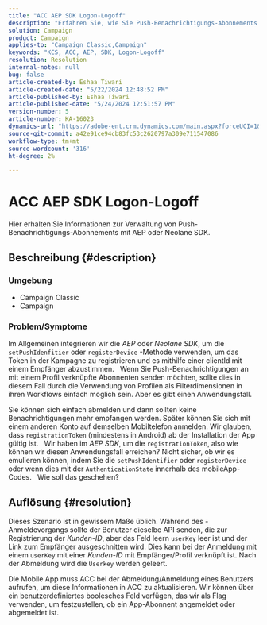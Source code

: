 ```yaml
---
title: "ACC AEP SDK Logon-Logoff"
description: "Erfahren Sie, wie Sie Push-Benachrichtigungs-Abonnements effizient mit AEP oder Neolane SDK verwalten."
solution: Campaign
product: Campaign
applies-to: "Campaign Classic,Campaign"
keywords: "KCS, ACC, AEP, SDK, Logon-Logoff"
resolution: Resolution
internal-notes: null
bug: false
article-created-by: Eshaa Tiwari
article-created-date: "5/22/2024 12:48:52 PM"
article-published-by: Eshaa Tiwari
article-published-date: "5/24/2024 12:51:57 PM"
version-number: 5
article-number: KA-16023
dynamics-url: "https://adobe-ent.crm.dynamics.com/main.aspx?forceUCI=1&pagetype=entityrecord&etn=knowledgearticle&id=33644fa3-3918-ef11-9f8a-6045bd006793"
source-git-commit: a42e91ce94cb83fc53c2620797a309e711547086
workflow-type: tm+mt
source-wordcount: '316'
ht-degree: 2%

---
```


# ACC AEP SDK Logon-Logoff


Hier erhalten Sie Informationen zur Verwaltung von Push-Benachrichtigungs-Abonnements mit AEP oder Neolane SDK.

## Beschreibung {#description}


### <b>Umgebung</b>

- Campaign Classic
- Campaign


### <b>Problem/Symptome</b>

Im Allgemeinen integrieren wir die *AEP* oder *Neolane SDK*, um die `setPushIdenfitier` oder `registerDevice` -Methode verwenden, um das Token in der Kampagne zu registrieren und es mithilfe einer clientId mit einem Empfänger abzustimmen.
 
Wenn Sie Push-Benachrichtigungen an mit einem Profil verknüpfte Abonnenten senden möchten, sollte dies in diesem Fall durch die Verwendung von Profilen als Filterdimensionen in ihren Workflows einfach möglich sein. Aber es gibt einen Anwendungsfall.

Sie können sich einfach abmelden und dann sollten keine Benachrichtigungen mehr empfangen werden. Später können Sie sich mit einem anderen Konto auf demselben Mobiltelefon anmelden. Wir glauben, dass `registrationToken` (mindestens in Android) ab der Installation der App gültig ist.
 
Wir haben im *AEP SDK*, um die `registrationToken`, also wie können wir diesen Anwendungsfall erreichen? Nicht sicher, ob wir es emulieren können, indem Sie die `setPushIdentifier` oder `registerDevice` oder wenn dies mit der `AuthenticationState` innerhalb des mobileApp-Codes.
 
Wie soll das geschehen?


## Auflösung {#resolution}


Dieses Szenario ist in gewissem Maße üblich. Während des -Anmeldevorgangs sollte der Benutzer dieselbe API senden, die zur Registrierung der *Kunden-ID*, aber das Feld leern `userKey` leer ist und der Link zum Empfänger ausgeschnitten wird. Dies kann bei der Anmeldung mit einem `userKey` mit einer *Kunden-ID* mit Empfänger/Profil verknüpft ist. Nach der Abmeldung wird die `Userkey` werden geleert.

Die Mobile App muss ACC bei der Abmeldung/Anmeldung eines Benutzers aufrufen, um diese Informationen in ACC zu aktualisieren. Wir können über ein benutzerdefiniertes boolesches Feld verfügen, das wir als Flag verwenden, um festzustellen, ob ein App-Abonnent angemeldet oder abgemeldet ist.
